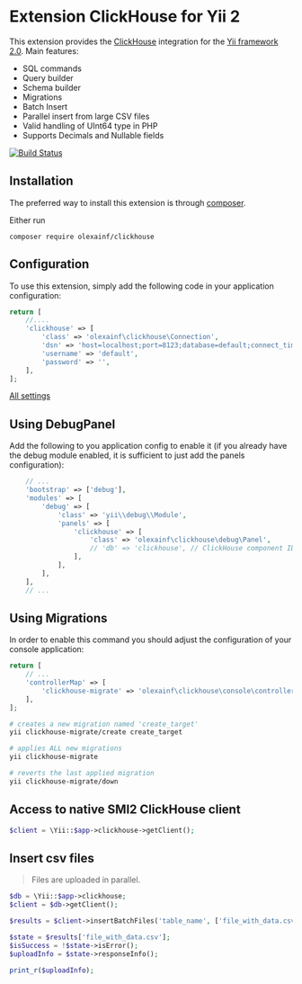 Extension ClickHouse for Yii 2
==============================

This extension provides the [ClickHouse](https://clickhouse.yandex/) integration for the [Yii framework 2.0](http://www.yiiframework.com).
Main features:
- SQL commands
- Query builder
- Schema builder
- Migrations
- Batch Insert
- Parallel insert from large CSV files
- Valid handling of UInt64 type in PHP
- Supports Decimals and Nullable fields

[![Build Status](https://travis-ci.org/olexainf/clickhouse.svg?branch=master)](https://travis-ci.org/olexainf/clickhouse)

Installation
------------

The preferred way to install this extension is through [composer](http://getcomposer.org/download/).

Either run

```
composer require olexainf/clickhouse
```


Configuration
-------------

To use this extension, simply add the following code in your application configuration:

```php
return [
    //....
    'clickhouse' => [
        'class' => 'olexainf\clickhouse\Connection',
        'dsn' => 'host=localhost;port=8123;database=default;connect_timeout_with_failover_ms=10',
        'username' => 'default',
        'password' => '',
    ],
];
```

[All settings](https://clickhouse.yandex/docs/en/operations/settings/index.html)


Using DebugPanel
----------------

Add the following to you application config to enable it (if you already have the debug module
enabled, it is sufficient to just add the panels configuration):

```php
    // ...
    'bootstrap' => ['debug'],
    'modules' => [
        'debug' => [
            'class' => 'yii\\debug\\Module',
            'panels' => [
                'clickhouse' => [
                    'class' => 'olexainf\clickhouse\debug\Panel',
                    // 'db' => 'clickhouse', // ClickHouse component ID, defaults to `db`. Uncomment and change this line, if you registered component with a different ID.
                ],
            ],
        ],
    ],
    // ...
```

Using Migrations
----------------

In order to enable this command you should adjust the configuration of your console application:

```php
return [
    // ...
    'controllerMap' => [
        'clickhouse-migrate' => 'olexainf\clickhouse\console\controllers\MigrateController'
    ],
];
```

```bash
# creates a new migration named 'create_target'
yii clickhouse-migrate/create create_target

# applies ALL new migrations
yii clickhouse-migrate

# reverts the last applied migration
yii clickhouse-migrate/down
```
Access to native SMI2 ClickHouse client
---------------------------------------
```php
$client = \Yii::$app->clickhouse->getClient();
```

Insert csv files
----------------

> Files are uploaded in parallel.

```php
$db = \Yii::$app->clickhouse;
$client = $db->getClient();

$results = $client->insertBatchFiles('table_name', ['file_with_data.csv']);

$state = $results['file_with_data.csv'];
$isSuccess = !$state->isError();
$uploadInfo = $state->responseInfo();

print_r($uploadInfo);
```

